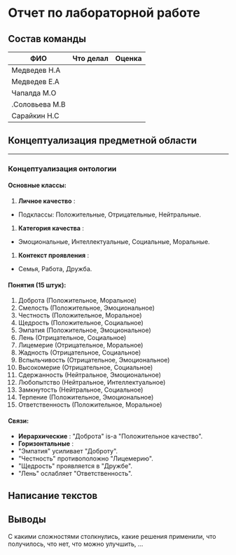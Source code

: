 # Отчет по лабораторной работе

## Состав команды

| ФИО                    | Что делал | Оценка |
| ------------------------- | ----------------- | ------------ |
| Медведев Н.А    |                   |              |
| Медведев Е.А    |                   |              |
| Чапалда М.О      |                   |              |
| .Соловьева М.В |                   |              |
| Сарайкин Н.С    |                   |              |

## Концептуализация предметной области


---
### Концептуализация онтологии


#### Основные классы:


1.  **Личное качество** :
   * Подклассы: Положительные, Отрицательные, Нейтральные.
1.  **Категория качества** :
   * Эмоциональные, Интеллектуальные, Социальные, Моральные.
1.  **Контекст проявления** :
   * Семья, Работа, Дружба.


#### Понятия (15 штук):


1. Доброта (Положительное, Моральное)
1. Смелость (Положительное, Эмоциональное)
1. Честность (Положительное, Моральное)
1. Щедрость (Положительное, Социальное)
1. Эмпатия (Положительное, Эмоциональное)
1. Лень (Отрицательное, Социальное)
1. Лицемерие (Отрицательное, Моральное)
1. Жадность (Отрицательное, Социальное)
1. Вспыльчивость (Отрицательное, Эмоциональное)
1. Высокомерие (Отрицательное, Социальное)
1. Сдержанность (Нейтральное, Эмоциональное)
1. Любопытство (Нейтральное, Интеллектуальное)
1. Замкнутость (Нейтральное, Социальное)
1. Терпение (Положительное, Эмоциональное)
1. Ответственность (Положительное, Моральное)


#### Связи:


*  **Иерархические** : "Доброта" is-a "Положительное качество".
*  **Горизонтальные** :
  * "Эмпатия" усиливает "Доброту".
  * "Честность" противоположно "Лицемерию".
  * "Щедрость" проявляется в "Дружбе".
  * "Лень" ослабляет "Ответственность".


## Написание текстов


## Выводы

С какими сложностями столкнулись, какие решения применили, что получилось, что нет, что можно улучшить, ...
